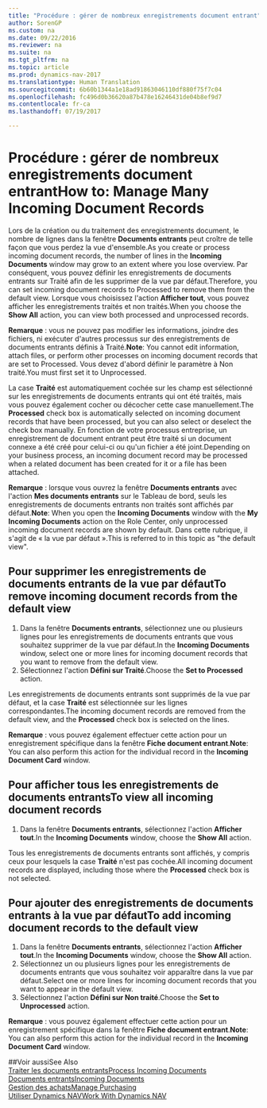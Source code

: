 ```yaml
---
title: "Procédure : gérer de nombreux enregistrements document entrant"
author: SorenGP
ms.custom: na
ms.date: 09/22/2016
ms.reviewer: na
ms.suite: na
ms.tgt_pltfrm: na
ms.topic: article
ms.prod: dynamics-nav-2017
ms.translationtype: Human Translation
ms.sourcegitcommit: 6b60b1344a1e18ad91863046110df880f75f7c04
ms.openlocfilehash: fc496d0b36620a87b478e16246431de04b8ef9d7
ms.contentlocale: fr-ca
ms.lasthandoff: 07/19/2017

---
```


# <a name="how-to-manage-many-incoming-document-records"></a><span data-ttu-id="0c313-102">Procédure : gérer de nombreux enregistrements document entrant</span><span class="sxs-lookup"><span data-stu-id="0c313-102">How to: Manage Many Incoming Document Records</span></span>
<span data-ttu-id="0c313-103">Lors de la création ou du traitement des enregistrements document, le nombre de lignes dans la fenêtre **Documents entrants** peut croître de telle façon que vous perdez la vue d'ensemble.</span><span class="sxs-lookup"><span data-stu-id="0c313-103">As you create or process incoming document records, the number of lines in the **Incoming Documents** window may grow to an extent where you lose overview.</span></span> <span data-ttu-id="0c313-104">Par conséquent, vous pouvez définir les enregistrements de documents entrants sur Traité afin de les supprimer de la vue par défaut.</span><span class="sxs-lookup"><span data-stu-id="0c313-104">Therefore, you can set incoming document records to Processed to remove them from the default view.</span></span> <span data-ttu-id="0c313-105">Lorsque vous choisissez l'action **Afficher tout**, vous pouvez afficher les enregistrements traités et non traités.</span><span class="sxs-lookup"><span data-stu-id="0c313-105">When you choose the **Show All** action, you can view both processed and unprocessed records.</span></span>

<span data-ttu-id="0c313-106">**Remarque** : vous ne pouvez pas modifier les informations, joindre des fichiers, ni exécuter d'autres processus sur des enregistrements de documents entrants définis à Traité.</span><span class="sxs-lookup"><span data-stu-id="0c313-106">**Note**: You cannot edit information, attach files, or perform other processes on incoming document records that are set to Processed.</span></span> <span data-ttu-id="0c313-107">Vous devez d'abord définir le paramètre à Non traité.</span><span class="sxs-lookup"><span data-stu-id="0c313-107">You must first set it to Unprocessed.</span></span>

<span data-ttu-id="0c313-108">La case **Traité** est automatiquement cochée sur les champ est sélectionné sur les enregistrements de documents entrants qui ont été traités, mais vous pouvez également cocher ou décocher cette case manuellement.</span><span class="sxs-lookup"><span data-stu-id="0c313-108">The **Processed** check box is automatically selected on incoming document records that have been processed, but you can also select or deselect the check box manually.</span></span> <span data-ttu-id="0c313-109">En fonction de votre processus entreprise, un enregistrement de document entrant peut être traité si un document connexe a été créé pour celui-ci ou qu'un fichier a été joint.</span><span class="sxs-lookup"><span data-stu-id="0c313-109">Depending on your business process, an incoming document record may be processed when a related document has been created for it or a file has been attached.</span></span>

<span data-ttu-id="0c313-110">**Remarque** : lorsque vous ouvrez la fenêtre **Documents entrants** avec l'action **Mes documents entrants** sur le Tableau de bord, seuls les enregistrements de documents entrants non traités sont affichés par défaut.</span><span class="sxs-lookup"><span data-stu-id="0c313-110">**Note**: When you open the **Incoming Documents** window with the **My Incoming Documents** action on the Role Center, only unprocessed incoming document records are shown by default.</span></span> <span data-ttu-id="0c313-111">Dans cette rubrique, il s'agit de « la vue par défaut ».</span><span class="sxs-lookup"><span data-stu-id="0c313-111">This is referred to in this topic as "the default view".</span></span>

## <a name="to-remove-incoming-document-records-from-the-default-view"></a><span data-ttu-id="0c313-112">Pour supprimer les enregistrements de documents entrants de la vue par défaut</span><span class="sxs-lookup"><span data-stu-id="0c313-112">To remove incoming document records from the default view</span></span>
1. <span data-ttu-id="0c313-113">Dans la fenêtre **Documents entrants**, sélectionnez une ou plusieurs lignes pour les enregistrements de documents entrants que vous souhaitez supprimer de la vue par défaut.</span><span class="sxs-lookup"><span data-stu-id="0c313-113">In the **Incoming Documents** window, select one or more lines for incoming document records that you want to remove from the default view.</span></span>
2. <span data-ttu-id="0c313-114">Sélectionnez l'action **Défini sur Traité**.</span><span class="sxs-lookup"><span data-stu-id="0c313-114">Choose the **Set to Processed** action.</span></span>

<span data-ttu-id="0c313-115">Les enregistrements de documents entrants sont supprimés de la vue par défaut, et la case **Traité** est sélectionnée sur les lignes correspondantes.</span><span class="sxs-lookup"><span data-stu-id="0c313-115">The incoming document records are removed from the default view, and the **Processed** check box is selected on the lines.</span></span>

<span data-ttu-id="0c313-116">**Remarque** : vous pouvez également effectuer cette action pour un enregistrement spécifique dans la fenêtre **Fiche document entrant**.</span><span class="sxs-lookup"><span data-stu-id="0c313-116">**Note**: You can also perform this action for the individual record in the **Incoming Document Card** window.</span></span> 

## <a name="to-view-all-incoming-document-records"></a><span data-ttu-id="0c313-117">Pour afficher tous les enregistrements de documents entrants</span><span class="sxs-lookup"><span data-stu-id="0c313-117">To view all incoming document records</span></span>
1. <span data-ttu-id="0c313-118">Dans la fenêtre **Documents entrants**, sélectionnez l'action **Afficher tout**.</span><span class="sxs-lookup"><span data-stu-id="0c313-118">In the **Incoming Documents** window, choose the **Show All** action.</span></span>

<span data-ttu-id="0c313-119">Tous les enregistrements de documents entrants sont affichés, y compris ceux pour lesquels la case **Traité** n'est pas cochée.</span><span class="sxs-lookup"><span data-stu-id="0c313-119">All incoming document records are displayed, including those where the **Processed** check box is not selected.</span></span>

## <a name="to-add-incoming-document-records-to-the-default-view"></a><span data-ttu-id="0c313-120">Pour ajouter des enregistrements de documents entrants à la vue par défaut</span><span class="sxs-lookup"><span data-stu-id="0c313-120">To add incoming document records to the default view</span></span>
1. <span data-ttu-id="0c313-121">Dans la fenêtre **Documents entrants**, sélectionnez l'action **Afficher tout**.</span><span class="sxs-lookup"><span data-stu-id="0c313-121">In the **Incoming Documents** window, choose the **Show All** action.</span></span>
2. <span data-ttu-id="0c313-122">Sélectionnez un ou plusieurs lignes pour les enregistrements de documents entrants que vous souhaitez voir apparaître dans la vue par défaut.</span><span class="sxs-lookup"><span data-stu-id="0c313-122">Select one or more lines for incoming document records that you want to appear in the default view.</span></span>
3. <span data-ttu-id="0c313-123">Sélectionnez l'action **Défini sur Non traité**.</span><span class="sxs-lookup"><span data-stu-id="0c313-123">Choose the **Set to Unprocessed** action.</span></span>  

<span data-ttu-id="0c313-124">**Remarque** : vous pouvez également effectuer cette action pour un enregistrement spécifique dans la fenêtre **Fiche document entrant**.</span><span class="sxs-lookup"><span data-stu-id="0c313-124">**Note**: You can also perform this action for the individual record in the **Incoming Document Card** window.</span></span>
     
##<a name="see-also"></a><span data-ttu-id="0c313-125">Voir aussi</span><span class="sxs-lookup"><span data-stu-id="0c313-125">See Also</span></span>  
[<span data-ttu-id="0c313-126">Traiter les documents entrants</span><span class="sxs-lookup"><span data-stu-id="0c313-126">Process Incoming Documents</span></span>](across-process-income-documents.md)  
[<span data-ttu-id="0c313-127">Documents entrants</span><span class="sxs-lookup"><span data-stu-id="0c313-127">Incoming Documents</span></span>](across-income-documents.md)  
[<span data-ttu-id="0c313-128">Gestion des achats</span><span class="sxs-lookup"><span data-stu-id="0c313-128">Manage Purchasing</span></span>](purchasing-manage-purchasing.md)  
[<span data-ttu-id="0c313-129">Utiliser Dynamics NAV</span><span class="sxs-lookup"><span data-stu-id="0c313-129">Work With Dynamics NAV</span></span>](ui-work-product.md)

